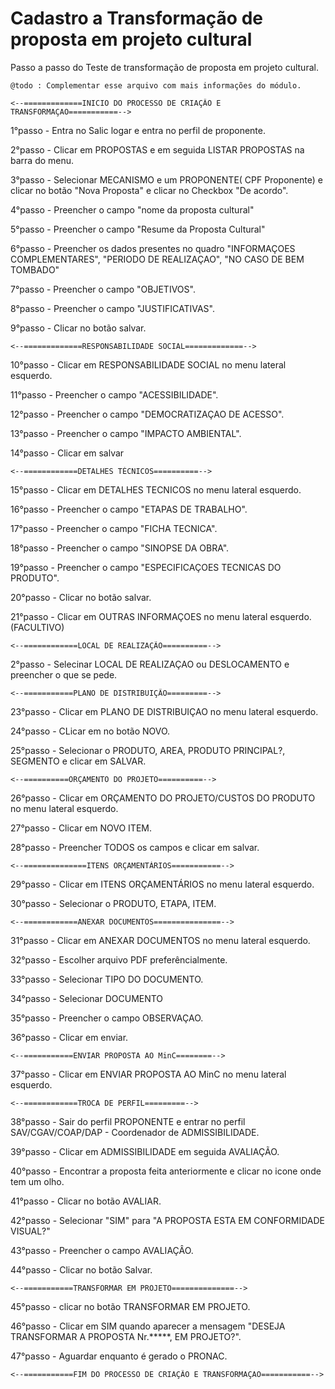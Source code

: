 Cadastro a Transformação de proposta em projeto cultural
========================================================

Passo a passo do Teste de transformação de proposta em projeto cultural.


```
@todo : Complementar esse arquivo com mais informações do módulo.
```
    <--=============INICIO DO PROCESSO DE CRIAÇÂO E TRANSFORMAÇAO===========-->

1°passo - Entra no Salic logar e entra no perfil de proponente.

2°passo - Clicar em PROPOSTAS e em seguida LISTAR PROPOSTAS na barra do menu.

3°passo - Selecionar MECANISMO e um PROPONENTE( CPF Proponente) e clicar no botão "Nova Proposta" e clicar no Checkbox "De acordo".

4°passo - Preencher o campo "nome da proposta cultural" 

5°passo - Preencher o campo "Resume da Proposta Cultural"

6°passo - Preencher os dados presentes no quadro "INFORMAÇOES COMPLEMENTARES", "PERIODO DE REALIZAÇAO", "NO CASO DE BEM TOMBADO"

7°passo - Preencher o campo "OBJETIVOS".

8°passo - Preencher o campo "JUSTIFICATIVAS".

9°passo - Clicar no botão salvar.

    <--=============RESPONSABILIDADE SOCIAL=============-->

10°passo - Clicar em RESPONSABILIDADE SOCIAL no menu lateral esquerdo.

11°passo - Preencher o campo "ACESSIBILIDADE".
 
12°passo - Preencher o campo "DEMOCRATIZAÇAO DE ACESSO".

13°passo - Preencher o campo "IMPACTO AMBIENTAL".

14°passo - Clicar em salvar 

    <--============DETALHES TÉCNICOS==========-->

15°passo - Clicar em DETALHES TECNICOS no menu lateral esquerdo.

16°passo - Preencher o campo "ETAPAS DE TRABALHO".

17°passo - Preencher o campo "FICHA TECNICA".

18°passo - Preencher o campo "SINOPSE DA OBRA".

19°passo - Preencher o campo "ESPECIFICAÇOES  TECNICAS DO PRODUTO".

20°passo - Clicar no botão salvar.

21°passo - Clicar em OUTRAS INFORMAÇOES no menu lateral esquerdo.(FACULTIVO)

    <--============LOCAL DE REALIZAÇÃO==========-->

2°passo - Selecinar LOCAL DE REALIZAÇAO ou DESLOCAMENTO e preencher o que se pede.

    <--===========PLANO DE DISTRIBUIÇÃO=========-->

23°passo - Clicar em PLANO DE DISTRIBUIÇAO no menu lateral esquerdo.

24°passo - CLicar em no botão NOVO.

25°passo - Selecionar o PRODUTO, AREA, PRODUTO PRINCIPAL?, SEGMENTO e clicar em SALVAR.

    <--==========ORÇAMENTO DO PROJETO==========-->

26°passo - Clicar em ORÇAMENTO DO PROJETO/CUSTOS DO PRODUTO no menu lateral esquerdo.

27°passo - Clicar em NOVO ITEM.

28°passo - Preencher TODOS os campos e clicar em salvar.

    <--==============ITENS ORÇAMENTÁRIOS===========-->

29°passo - Clicar em  ITENS ORÇAMENTÁRIOS no menu lateral esquerdo.

30°passo - Selecionar o PRODUTO, ETAPA, ITEM.

    <--============ANEXAR DOCUMENTOS===============-->

31°passo - Clicar em  ANEXAR DOCUMENTOS no menu lateral esquerdo.

32°passo - Escolher arquivo  PDF preferêncialmente.

33°passo - Selecionar TIPO DO DOCUMENTO.

34°passo - Selecionar DOCUMENTO

35°passo - Preencher o campo OBSERVAÇAO.

36°passo - Clicar em enviar.

    <--===========ENVIAR PROPOSTA AO MinC========-->

37°passo - Clicar em ENVIAR PROPOSTA AO MinC no menu lateral esquerdo.

    <--============TROCA DE PERFIL=========-->

38°passo - Sair do perfil PROPONENTE e entrar no perfil SAV/CGAV/COAP/DAP - Coordenador de ADMISSIBILIDADE.

39°passo - Clicar em ADMISSIBILIDADE em seguida AVALIAÇÃO.

40°passo - Encontrar a proposta feita anteriormente e clicar no icone onde tem um olho.

41°passo - Clicar no botão AVALIAR.

42°passo - Selecionar "SIM" para "A PROPOSTA ESTA EM CONFORMIDADE VISUAL?"

43°passo - Preencher o campo AVALIAÇÂO.

44°passo - Clicar no botão Salvar.

    <--===========TRANSFORMAR EM PROJETO==============-->
45°passo - clicar no botão TRANSFORMAR EM PROJETO.

46°passo - Clicar em SIM quando aparecer a mensagem "DESEJA TRANSFORMAR A PROPOSTA Nr.*****, EM PROJETO?".

47°passo - Aguardar enquanto é gerado o PRONAC.

    <--===========FIM DO PROCESSO DE CRIAÇÂO E TRANSFORMAÇAO===========-->


